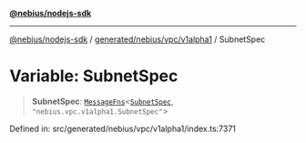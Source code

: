 [**@nebius/nodejs-sdk**](../../../../../README.md)

---

[@nebius/nodejs-sdk](../../../../../README.md) / [generated/nebius/vpc/v1alpha1](../README.md) / SubnetSpec

# Variable: SubnetSpec

> **SubnetSpec**: [`MessageFns`](../../../../../runtime/protos/core/interfaces/MessageFns.md)\<[`SubnetSpec`](../interfaces/SubnetSpec.md), `"nebius.vpc.v1alpha1.SubnetSpec"`\>

Defined in: src/generated/nebius/vpc/v1alpha1/index.ts:7371
